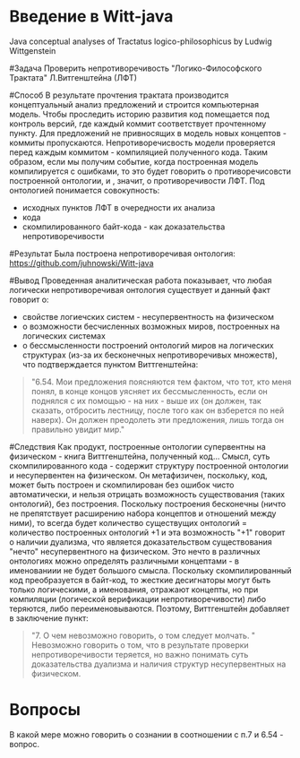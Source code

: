 # Введение в Witt-java
Java conceptual analyses of Tractatus logico-philosophicus by Ludwig Wittgenstein

#Задача
Проверить непротиворечивость "Логико-Философского Трактата" Л.Витгенштейна (ЛФТ)

#Способ
В результате прочтения трактата производится концептуальный анализ предложений и строится компьютерная модель. Чтобы проследить историю развития код помещается под контроль версий, где каждый коммит соответствует прочтенному пункту. Для предложений не привносящих в модель новых концептов - коммиты пропускаются. Непротиворечисвость модели проверяется перед каждым коммитом - компиляцией полученного кода. Таким образом, если мы получим событие, когда построенная модель компилируется с ошибками, то это будет говорить о противоречисовсти построенной онтологии, и , значит, о противоречивости ЛФТ.
Под онтологией понимается совокупность:
- исходных пунктов ЛФТ в очередности их анализа
- кода
- скомпилированного байт-кода - как доказательства непротиворечивости

#Результат
Была построена непротиворечивая онтология: https://github.com/juhnowski/Witt-java

#Вывод
Проведенная аналитическая работа показывает, что любая логически непротиворечивая онтология существует и данный факт говорит о:
- свойстве логиечских систем - несупервентность на физическом
- о возможности бесчисленных возможных миров, построенных на логических системах
- о бессмысленности построений онтологий миров на логических структурах (из-за их бесконечных непротиворечивых множеств), что подтверждается пунктом Виттгенштейна:
>"6.54. Мои предложения поясняются тем фактом, что тот, кто меня понял, в конце концов уясняет их бессмысленность, если он поднялся с их помощью  - на них - выше их (он должен, так сказать, отбросить  лестницу,  после  того  как  он  взберется  по  ней  наверх).  Он  должен  преодолеть  эти предложения, лишь тогда он правильно увидит мир."

#Следствия
Как продукт, построенные онтологии супервентны на физическом - книга Виттгенштейна, полученный код...
Смысл, суть скомпилированного кода  - содержит структуру построенной онтологии и несупервентен на физическом. Он метафизичен, поскольку, код, может быть построен и скомпилирован без ошибок чисто автоматически, и нельзя отрицать возможность существования (таких онтологий), без построения. Поскольку построения бесконечны (ничто не препятствует расширению набора концептов и отношений между ними), то всегда будет количество существущих онтологий = количество построенных онтологий +1 и эта возможность "+1" говорит о наличии дуализма, что является доказательством существования "нечто" несупервентного на физическом. Это нечто в различных онтологиях можно определять различными концептами - в именованиии не будет большого смысла. Поскольку скомпилированный код преобразуется в байт-код, то жесткие десигнаторы могут быть только логическими, а именования, отражают концепты, но при компиляции (логической верификации непротиворечивости) либо теряются, либо переименовываются.
Поэтому, Виттгенштейн добавляет в заключение пункт:
>"7. О чем невозможно говорить, о том следует молчать. "
Невозможно говорить о том, что в результате проверки непротиворечивости теряется, но важно понимать суть доказательства дуализма и наличия структур несупервентных на физическом.
# Вопросы
В какой мере можно говорить о сознании в соотношении с п.7 и 6.54 - вопрос.
